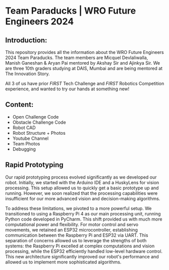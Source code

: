 # Team Paraducks | WRO Future Engineers 2024

## Introduction:
This repository provides all the information about the WRO Future Engineers 2024 Team Paraducks. The team members are Micquel Devlaliwalla, Manish Ganeshan & Aryan Pai mentored by Akshay Sir and Ajinkya Sir. We are three 10th graders studying at DAIS, Mumbai and are being mentored at The Innovation Story.

All 3 of us have prior *FIRST* Tech Challenge and *FIRST* Robotics Competition experience, and wanted to try our hands at something new!

## Content:
* Open Challenge Code
* Obstacle Challenge Code
* Robot CAD
* Robot Structure + Photos
* Youtube Channel
* Team Photos
* Debugging

## Rapid Prototyping

Our rapid prototyping process evolved significantly as we developed our robot. Initially, we started with the Arduino IDE and a HuskyLens for vision processing. This setup allowed us to quickly get a basic prototype up and running. However, we soon realized that the processing capabilities were insufficient for our more advanced vision and decision-making algorithms.

To address these limitations, we pivoted to a more powerful setup. We transitioned to using a Raspberry Pi 4 as our main processing unit, running Python code developed in PyCharm. This shift provided us with much more computational power and flexibility. For motor control and servo movements, we retained an ESP32 microcontroller, establishing communication between the Raspberry Pi and ESP32 via UART. This separation of concerns allowed us to leverage the strengths of both systems: the Raspberry Pi excelled at complex computations and vision processing, while the ESP32 efficiently handled low-level hardware control. This new architecture significantly improved our robot's performance and allowed us to implement more sophisticated algorithms.
